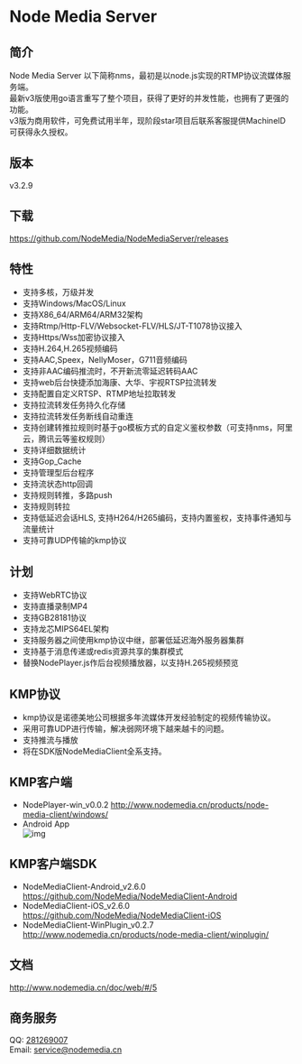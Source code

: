 # Node Media Server
## 简介
Node Media Server 以下简称nms，最初是以node.js实现的RTMP协议流媒体服务端。  
最新v3版使用go语言重写了整个项目，获得了更好的并发性能，也拥有了更强的功能。  
v3版为商用软件，可免费试用半年，现阶段star项目后联系客服提供MachineID可获得永久授权。

## 版本
v3.2.9

## 下载
https://github.com/NodeMedia/NodeMediaServer/releases

## 特性
* 支持多核，万级并发
* 支持Windows/MacOS/Linux 
* 支持X86_64/ARM64/ARM32架构
* 支持Rtmp/Http-FLV/Websocket-FLV/HLS/JT-T1078协议接入
* 支持Https/Wss加密协议接入
* 支持H.264,H.265视频编码
* 支持AAC,Speex，NellyMoser，G711音频编码
* 支持非AAC编码推流时，不开新流零延迟转码AAC
* 支持web后台快捷添加海康、大华、宇视RTSP拉流转发
* 支持配置自定义RTSP、RTMP地址拉取转发
* 支持拉流转发任务持久化存储
* 支持拉流转发任务断线自动重连
* 支持创建转推拉规则时基于go模板方式的自定义鉴权参数（可支持nms，阿里云，腾讯云等鉴权规则）
* 支持详细数据统计
* 支持Gop_Cache
* 支持管理型后台程序
* 支持流状态http回调
* 支持规则转推，多路push
* 支持规则转拉
* 支持低延迟会话HLS, 支持H264/H265编码，支持内置鉴权，支持事件通知与流量统计
* 支持可靠UDP传输的kmp协议

## 计划
* 支持WebRTC协议
* 支持直播录制MP4
* 支持GB28181协议
* 支持龙芯MIPS64EL架构
* 支持服务器之间使用kmp协议中继，部署低延迟海外服务器集群
* 支持基于消息传递或redis资源共享的集群模式
* 替换NodePlayer.js作后台视频播放器，以支持H.265视频预览

## KMP协议
* kmp协议是诺德美地公司根据多年流媒体开发经验制定的视频传输协议。  
* 采用可靠UDP进行传输，解决弱网环境下越来越卡的问题。  
* 支持推流与播放
* 将在SDK版NodeMediaClient全系支持。  

## KMP客户端
* NodePlayer-win_v0.0.2 http://www.nodemedia.cn/products/node-media-client/windows/
* Android App  
![img](https://www.nodemedia.cn/uploads/apk.png)

## KMP客户端SDK
* NodeMediaClient-Android_v2.6.0 https://github.com/NodeMedia/NodeMediaClient-Android
* NodeMediaClient-iOS_v2.6.0 https://github.com/NodeMedia/NodeMediaClient-iOS
* NodeMediaClient-WinPlugin_v0.2.7 http://www.nodemedia.cn/products/node-media-client/winplugin/ 

## 文档
http://www.nodemedia.cn/doc/web/#/5

## 商务服务
QQ: [281269007](http://wpa.qq.com/msgrd?v=3&uin=281269007&site=qq&menu=yes)  
Email: service@nodemedia.cn
